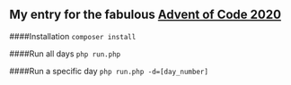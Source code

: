 ## My entry for the fabulous [Advent of Code 2020](https://adventofcode.com/2020/about) ###

####Installation
`composer install`

####Run all days
`php run.php`

####Run a specific day
`php run.php -d=[day_number]`
